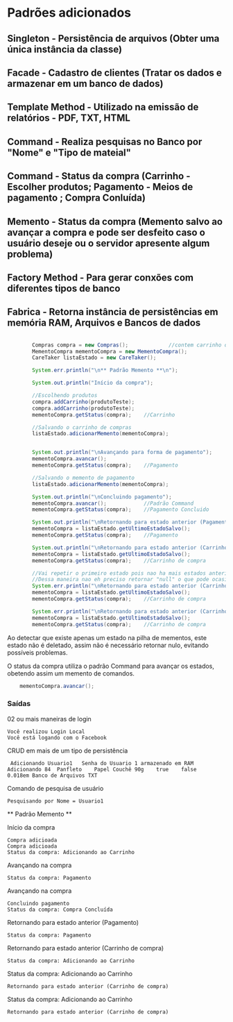 # Padrões adicionados

## Singleton - Persistência de arquivos (Obter uma única instância da classe)
## Facade - Cadastro de clientes (Tratar os dados e armazenar em um banco de dados)
## Template Method - Utilizado na emissão de relatórios - PDF, TXT, HTML
## Command - Realiza pesquisas no Banco por "Nome" e "Tipo de mateial"
## Command - Status da compra (Carrinho - Escolher produtos; Pagamento - Meios de pagamento ; Compra Conluída)
## Memento - Status da compra (Memento salvo ao avançar a compra e pode ser desfeito caso o usuário deseje ou o servidor apresente algum problema)
## Factory Method - Para gerar conxões com diferentes tipos de banco
## Fabrica - Retorna instância de persistências em memória RAM, Arquivos e Bancos de dados



```java

        Compras compra = new Compras();				//contem carrinho de compras
        MementoCompra mementoCompra = new MementoCompra();
        CareTaker listaEstado = new CareTaker();

        System.err.println("\n** Padrão Memento **\n");

        System.out.println("Início da compra");

        //Escolhendo produtos
        compra.addCarrinho(produtoTeste);
        compra.addCarrinho(produtoTeste);
        mementoCompra.getStatus(compra);    //Carrinho

        //Salvando o carrinho de compras
        listaEstado.adicionarMemento(mementoCompra);


        System.out.println("\nAvançando para forma de pagamento");
        mementoCompra.avancar();
        mementoCompra.getStatus(compra);    //Pagamento

		//Salvando o memento de pagamento
        listaEstado.adicionarMemento(mementoCompra);

        System.out.println("\nConcluindo pagamento");
        mementoCompra.avancar();			//Padrão Command
        mementoCompra.getStatus(compra);    //Pagamento Concluido

        System.out.println("\nRetornando para estado anterior (Pagamento)");
        mementoCompra = listaEstado.getUltimoEstadoSalvo();
        mementoCompra.getStatus(compra);    //Pagamento

        System.out.println("\nRetornando para estado anterior (Carrinho de compra)");
        mementoCompra = listaEstado.getUltimoEstadoSalvo();
        mementoCompra.getStatus(compra);    //Carrinho de compra

        //Vai repetir o primeiro estado pois nao ha mais estados anteriores
        //Dessa maneira nao eh preciso retornar "null" o que pode ocasionar problemas futuros
        System.err.println("\nRetornando para estado anterior (Carrinho de compra)");
        mementoCompra = listaEstado.getUltimoEstadoSalvo();
        mementoCompra.getStatus(compra);    //Carrinho de compra

        System.err.println("\nRetornando para estado anterior (Carrinho de compra)");
        mementoCompra = listaEstado.getUltimoEstadoSalvo();
        mementoCompra.getStatus(compra);    //Carrinho de compra
```
Ao detectar que existe apenas um estado na pilha de mementos, este estado não é deletado, assim não é necessário retornar nulo, evitando possíveis problemas.

O status da compra utiliza o padrão Command para avançar os estados, obetendo assim um memento de comandos.

```java
	mementoCompra.avancar();
```
### Saídas

02 ou mais maneiras de login
```
Você realizou Login Local
Você está logando com o Facebook
```

CRUD em mais de um tipo de persistência
```
 Adicionando Usuario1	Senha do Usuario 1 armazenado em RAM
Adicionando 84	Panfleto	Papel Couchê 90g	true	false	0.018em Banco de Arquivos TXT
```
Comando de pesquisa de usuário
```
Pesquisando por Nome = Usuario1
```
** Padrão Memento **

Início da compra
```
Compra adicioada
Compra adicioada
Status da compra: Adicionando ao Carrinho
```
Avançando na compra
```
Status da compra: Pagamento
```
Avançando na compra
```
Concluindo pagamento
Status da compra: Compra Concluída
```

Retornando para estado anterior (Pagamento)
```
Status da compra: Pagamento
```

Retornando para estado anterior (Carrinho de compra)
```
Status da compra: Adicionando ao Carrinho
```

Status da compra: Adicionando ao Carrinho
```
Retornando para estado anterior (Carrinho de compra)
```

Status da compra: Adicionando ao Carrinho
```
Retornando para estado anterior (Carrinho de compra)
```